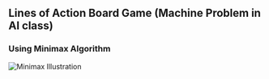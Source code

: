 ## Lines of Action Board Game (Machine Problem in AI class)
### Using Minimax Algorithm
![Minimax Illustration](https://en.wikipedia.org/wiki/Minimax#/media/File:Plminmax.gif)
